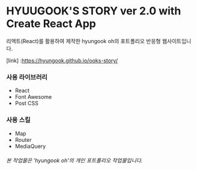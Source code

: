 # HYUUGOOK'S STORY ver 2.0 with Create React App

리액트(React)를 활용하여 제작한 hyungook oh의 포트폴리오 반응형 웹사이트입니다.

[link] :https://hyungook.github.io/ooks-story/

### 사용 라이브러리

- React
- Font Awesome
- Post CSS

### 사용 스킬

- Map
- Router
- MediaQuery

###### 본 작업물은 'hyungook oh'의 개인 포트폴리오 작업물입니다.
